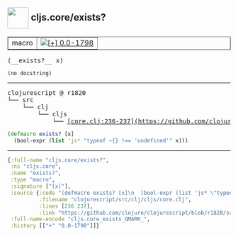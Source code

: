 ## <img width="48px" valign="middle" src="http://i.imgur.com/Hi20huC.png"> cljs.core/exists?

 <table border="1">
<tr>
<td>macro</td>
<td><a href="https://github.com/cljsinfo/api-refs/tree/0.0-1798"><img valign="middle" alt="[+] 0.0-1798" src="https://img.shields.io/badge/+-0.0--1798-lightgrey.svg"></a> </td>
</tr>
</table>

 <samp>
(__exists?__ x)<br>
</samp>

```
(no docstring)
```

---

 <pre>
clojurescript @ r1820
└── src
    └── clj
        └── cljs
            └── <ins>[core.clj:236-237](https://github.com/clojure/clojurescript/blob/r1820/src/clj/cljs/core.clj#L236-L237)</ins>
</pre>

```clj
(defmacro exists? [x]
  (bool-expr (list 'js* "typeof ~{} !== 'undefined'" x)))
```


---

```clj
{:full-name "cljs.core/exists?",
 :ns "cljs.core",
 :name "exists?",
 :type "macro",
 :signature ["[x]"],
 :source {:code "(defmacro exists? [x]\n  (bool-expr (list 'js* \"typeof ~{} !== 'undefined'\" x)))",
          :filename "clojurescript/src/clj/cljs/core.clj",
          :lines [236 237],
          :link "https://github.com/clojure/clojurescript/blob/r1820/src/clj/cljs/core.clj#L236-L237"},
 :full-name-encode "cljs.core_exists_QMARK_",
 :history [["+" "0.0-1798"]]}

```
